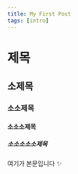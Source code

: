 ```yaml
---
title: My First Post
tags: [intro]
---
```


<!--truncate-->

# 제목

## 소제목

### 소소제목

#### 소소소제목

##### 소소소소소제목

여기가 본문입니다 ✨